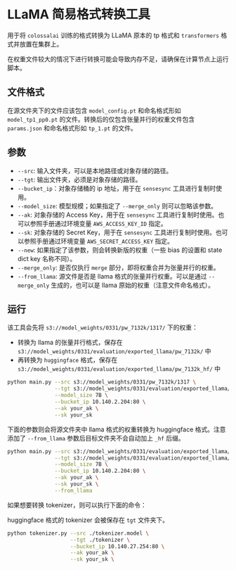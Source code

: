 # LLaMA 简易格式转换工具

用于将 `colossalai` 训练的格式转换为 LLaMA 原本的 tp 格式和 `transformers` 格式并放置在集群上。

在权重文件较大的情况下进行转换可能会导致内存不足，请确保在计算节点上运行脚本。

## 文件格式

在源文件夹下的文件应该包含 `model_config.pt` 和命名格式形如 `model_tp1_pp0.pt` 的文件。转换后的仅包含张量并行的权重文件包含 `params.json` 和命名格式形如 `tp_1.pt` 的文件。

## 参数

- `--src`: 输入文件夹，可以是本地路径或对象存储的路径。
- `--tgt`: 输出文件夹，必须是对象存储的路径。
- `--bucket_ip`：对象存储桶的 ip 地址，用于在 `sensesync` 工具进行复制时使用。
- `--model_size`: 模型规模；如果指定了 `--merge_only` 则可以忽略该参数。
- `--ak`: 对象存储的 Access Key，用于在 `sensesync` 工具进行复制时使用。也可以参照手册通过环境变量 `AWS_ACCESS_KEY_ID` 指定。
- `--sk`: 对象存储的 Secret Key，用于在 `sensesync` 工具进行复制时使用。也可以参照手册通过环境变量 `AWS_SECRET_ACCESS_KEY` 指定。
- `--new`: 如果指定了该参数，则会转换新版的权重（一些 bias 的设置和 state dict key 名称不同）。
- `--merge_only`: 是否仅执行 `merge` 部分，即将权重合并为张量并行的权重。
- `--from_llama`: 源文件是否是 llama 格式的张量并行权重。可以是通过 `--merge_only` 生成的，也可以是 llama 原始的权重（注意文件命名格式）。

## 运行

该工具会先将 `s3://model_weights/0331/pw_7132k/1317/` 下的权重：

- 转换为 llama 的张量并行格式，保存在 `s3://model_weights/0331/evaluation/exported_llama/pw_7132k/` 中
- 再转换为 `huggingface` 格式，保存在 `s3://model_weights/0331/evaluation/exported_llama/pw_7132k_hf/` 中

```bash
python main.py --src s3://model_weights/0331/pw_7132k/1317 \
               --tgt s3://model_weights/0331/evaluation/exported_llama/pw_7132k \
               --model_size 7B \
               --bucket_ip 10.140.2.204:80 \
               --ak your_ak \
               --sk your_sk
```

下面的参数则会将源文件夹中 llama 格式的权重转换为 huggingface 格式。注意添加了 `--from_llama` 参数后目标文件夹不会自动加上 `_hf` 后缀。

```bash
python main.py --src s3://model_weights/0331/evaluation/exported_llama/pw_7132k \
               --tgt s3://model_weights/0331/evaluation/exported_llama/pw_7132k_hf \
               --model_size 7B \
               --bucket_ip 10.140.2.204:80 \
               --ak your_ak \
               --sk your_sk \
               --from_llama
```

如果想要转换 tokenizer，则可以执行下面的命令：

huggingface 格式的 tokenizer 会被保存在 `tgt` 文件夹下。

```bash
python tokenizer.py --src ./tokenizer.model \
                    --tgt ./tokenizer \
                    --bucket_ip 10.140.27.254:80 \
                    --ak your_ak \
                    --sk your_sk \
```